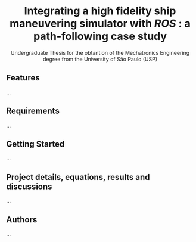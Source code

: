 <h1 align="center">
Integrating a high fidelity ship maneuvering simulator with <i>ROS</i> : a path-following case study
</h1>

<p align="center">
    Undergraduate Thesis for the obtantion of the Mechatronics Engineering degree from the University of São Paulo (USP)
</p>

## Features

...

## Requirements

...

## Getting Started

...

## Project details, equations, results and discussions

...

## Authors

...
